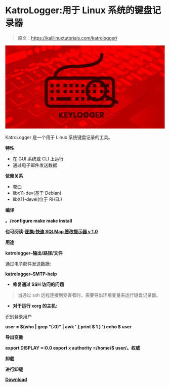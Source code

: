# KatroLogger:用于 Linux 系统的键盘记录器

> 原文：<https://kalilinuxtutorials.com/katrologger/>

[![KatroLogger : KeyLogger for Linux Systems](img/35507579f331de3cd8a76158b6c06dc8.png "KatroLogger : KeyLogger for Linux Systems")](https://1.bp.blogspot.com/-amQUy91HWtc/Xvi3RA6b3xI/AAAAAAAAGvM/ooZqqlOD3JAeem0tRzqEy3vUPY4IRZhswCLcBGAsYHQ/s1600/keylogger%25281%2529.png)

KatroLogger 是一个用于 Linux 系统键盘记录的工具。

**特性**

*   在 GUI 系统或 CLI 上运行
*   通过电子邮件发送数据

**依赖关系**

*   卷曲
*   libx11-dev(基于 Debian)
*   libX11-devel(位于 RHEL)

**编译**

**。/configure
make
make install**

**也可阅读-[图集:快速 SQLMap 篡改提示器 v 1.0](https://kalilinuxtutorials.com/atlas-2/)**

**用途**

**katrologger–输出/路径/文件**

通过电子邮件发送数据:

**katrologger–SMTP-help**

*   **修复通过 SSH 访问的问题**

> 当通过 ssh 远程连接到受害者时，需要导出环境变量来运行键盘记录器。

*   **对于运行 xorg 的主机:**

识别登录用户

**user = $(who | grep "(:0)" | awk ' { print $ 1 } ')
echo $ user**

**导出变量**

**export DISPLAY =:0.0
export x authority =/home/$ user/。权威**

**卸载**

**进行卸载**

[**Download**](https://github.com/Katrovisch/KatroLogger)